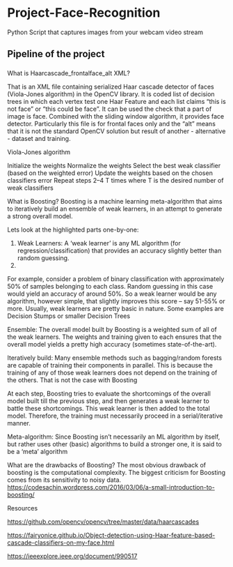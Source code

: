 # Project-Face-Recognition
Python Script that captures images from your webcam video stream

## Pipeline of the project


###
What is Haarcascade_frontalface_alt XML?

That is an XML file containing serialized Haar cascade detector of faces (Viola-Jones algorithm) in the OpenCV library. It is coded list of decision trees in which each vertex test one Haar Feature and each list claims “this is not face” or “this could be face”. It can be used the check that a part of image is face. Combined with the sliding window algorithm, it provides face detector. Particularly this file is for frontal faces only and the “alt” means that it is not the standard OpenCV solution but result of another - alternative - dataset and training.

Viola-Jones algorithm

Initialize the weights
Normalize the weights
Select the best weak classifier (based on the weighted error)
Update the weights based on the chosen classifiers error
Repeat steps 2–4 T times where T is the desired number of weak classifiers

What is Boosting?
Boosting is a machine learning meta-algorithm that aims to iteratively build an ensemble of weak learners, in an attempt to generate a strong overall model.

Lets look at the highlighted parts one-by-one:

1. Weak Learners: A ‘weak learner’ is any ML algorithm (for regression/classification) that provides an accuracy slightly better than random guessing.
2.  
For example, consider a problem of binary classification with approximately 50% of samples belonging to each class. Random guessing in this case would yield an accuracy of around 50%. So a weak learner would be any algorithm, however simple, that slightly improves this score – say 51-55% or more. Usually, weak learners are pretty basic in nature. Some examples are Decision Stumps or smaller Decision Trees

Ensemble: The overall model built by Boosting is a weighted sum of all of the weak learners. The weights and training given to each ensures that the overall model yields a pretty high accuracy (sometimes state-of-the-art).

Iteratively build: Many ensemble methods such as bagging/random forests are capable of training their components in parallel. This is because the training of any of those weak learners does not depend on the training of the others. That is not the case with Boosting

At each step, Boosting tries to evaluate the shortcomings of the overall model built till the previous step, and then generates a weak learner to battle these shortcomings. This weak learner is then added to the total model. Therefore, the training must necessarily proceed in a serial/iterative manner.

Meta-algorithm: Since Boosting isn’t necessarily an ML algorithm by itself, but rather uses other (basic) algorithms to build a stronger one, it is said to be a ‘meta’ algorithm

What are the drawbacks of Boosting?
The most obvious drawback of boosting is the computational complexity.
The biggest criticism for Boosting comes from its sensitivity to noisy data.
https://codesachin.wordpress.com/2016/03/06/a-small-introduction-to-boosting/

Resources

https://github.com/opencv/opencv/tree/master/data/haarcascades

https://fairyonice.github.io/Object-detection-using-Haar-feature-based-cascade-classifiers-on-my-face.html

https://ieeexplore.ieee.org/document/990517
